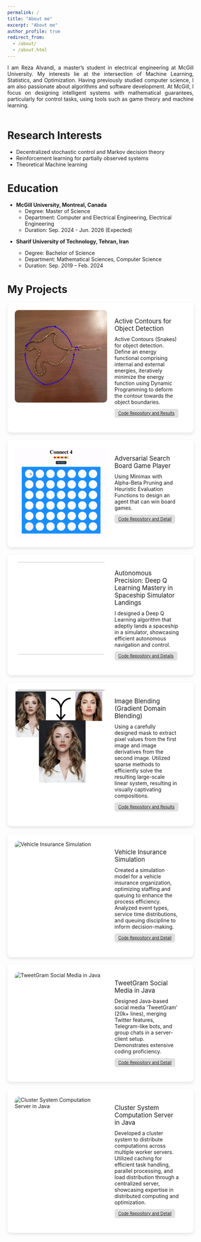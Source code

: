 ```yaml
---
permalink: /
title: "About me"
excerpt: "About me"
author_profile: true
redirect_from: 
  - /about/
  - /about.html
---
```


<div style="text-align: justify"> I am Reza Alvandi, a master’s student in electrical engineering at McGill University. My interests lie at the intersection of Machine Learning, Statistics, and Optimization. Having previously studied computer science, I am also passionate about algorithms and software development. At McGill, I focus on designing intelligent systems with mathematical guarantees, particularly for control tasks, using tools such as game theory and machine learning. </div>


<br/>

Research Interests
======

- Decentralized stochastic control and Markov decision theory
- Reinforcement learning for partially observed systems
- Theoretical Machine learning

Education
======
<ul>
<li>
<b>McGill University, Montreal, Canada</b>
<ul>
<li>Degree: Master of Science</li>
<li>Department: Computer and Electrical Engineering, Electrical Engineering</li>
<li>Duration: Sep. 2024 - Jun. 2026 (Expected)</li>
</ul>

</li>

<li>

<b>Sharif University of Technology, Tehran, Iran</b>
<ul>
<li>Degree: Bachelor of Science</li>
<li>Department: Mathematical Sciences, Computer Science</li>
<li>Duration: Sep. 2019 – Feb. 2024</li>
</ul>

</li>
</ul>  

# My Projects

<div class="card">
    <div class="logo">
        <img src="files/contour-ezgif.com-video-to-gif-converter.gif" alt="Active Contours for Object Detection">
    </div>
    <div class="content">
        <div class="title">Active Contours for Object Detection</div>
        <div class="description">
            Active Contours (Snakes) for object detection. Define an energy functional comprising internal and external
            energies, iteratively minimize the energy function using Dynamic Programming to deform the contour towards the
            object boundaries.
        </div>
        <div class="link"><a href="code_repository_link">Code Repository and Results</a></div>
    </div>
</div>

<div class="card">
    <div class="logo">
        <img src="files/connectfour.gif" alt="Adversarial Search Board Game Player">
    </div>
    <div class="content">
        <div class="title">Adversarial Search Board Game Player</div>
        <div class="description">
            Using Minimax with Alpha-Beta Pruning and Heuristic Evaluation Functions to design an agent that can win
            board games.
        </div>
        <div class="link"><a href="code_repository_link">Code Repository and Detail</a></div>
    </div>
</div>

<div class="card">
    <div class="logo">
        <img src="files/env_run.gif" alt="Autonomous Precision: Deep Q Learning Mastery in Spaceship Simulator Landings">
    </div>
    <div class="content">
        <div class="title">Autonomous Precision: Deep Q Learning Mastery in Spaceship Simulator Landings</div>
        <div class="description">
            I designed a Deep Q Learning algorithm that adeptly lands a spaceship in a simulator, showcasing efficient
            autonomous navigation and control.
        </div>
        <div class="link"><a href="code_repository_link">Code Repository and Details</a></div>
    </div>
</div>

<div class="card">
    <div class="logo">
        <img src="files/Screenshot from 2024-06-05 14-40-10.png" alt="Image Blending (Gradient Domain Blending)">
    </div>
    <div class="content">
        <div class="title">Image Blending (Gradient Domain Blending)</div>
        <div class="description">
            Using a carefully designed mask to extract pixel values from the first image and image derivatives from the second
            image. Utilized sparse methods to efficiently solve the resulting large-scale linear system, resulting in visually
            captivating compositions.
        </div>
        <div class="link"><a href="code_repository_link">Code Repository and Results</a></div>
    </div>
</div>

<div class="card">
    <div class="logo">
        <img src="path_to_image" alt="Vehicle Insurance Simulation">
    </div>
    <div class="content">
        <div class="title">Vehicle Insurance Simulation</div>
        <div class="description">
            Created a simulation model for a vehicle insurance organization, optimizing staffing and queuing to enhance the
            process efficiency. Analyzed event types, service time distributions, and queuing discipline to inform
            decision-making.
        </div>
        <div class="link"><a href="code_repository_link">Code Repository and Detail</a></div>
    </div>
</div>

<div class="card">
    <div class="logo">
        <img src="path_to_image" alt="TweetGram Social Media in Java">
    </div>
    <div class="content">
        <div class="title">TweetGram Social Media in Java</div>
        <div class="description">
            Designed Java-based social media ‘TweetGram’ (20k+ lines), merging Twitter features, Telegram-like bots, and
            group chats in a server-client setup. Demonstrates extensive coding proficiency.
        </div>
        <div class="link"><a href="code_repository_link">Code Repository and Detail</a></div>
    </div>
</div>

<div class="card">
    <div class="logo">
        <img src="path_to_image" alt="Cluster System Computation Server in Java">
    </div>
    <div class="content">
        <div class="title">Cluster System Computation Server in Java</div>
        <div class="description">
            Developed a cluster system to distribute computations across multiple worker servers. Utilized caching for efficient
            task handling, parallel processing, and load distribution through a centralized server, showcasing expertise in
            distributed computing and optimization.
        </div>
        <div class="link"><a href="code_repository_link">Code Repository and Detail</a></div>
    </div>
</div>

<style>
    .card {
        background-color: white;
        border-radius: 10px;
        box-shadow: 0 4px 8px rgba(0, 0, 0, 0.1);
        display: flex;
        margin-bottom: 20px;
        overflow: hidden;
        padding: 20px;
    }
    .logo {
        border-radius: 10px;
        width: 250px; /* You can adjust the width as needed */
        height: 250px; /* You can adjust the height as needed */
        overflow: hidden;
        display: flex;
        align-items: center;
        justify-content: center;
    }
    .logo img {
        width: 100%;
        height: 100%;
        object-fit: cover;
    }
    .content {
        padding: 20px;
        flex: 1;
    }
    .title {
        font-size: 1.2em;
        margin-bottom: 10px;
    }
    .description {
        margin-bottom: 10px;
    }
    .link {
        background-color: #e0e0e0;
        border-radius: 5px;
        color: #333;
        display: inline-block;
        padding: 5px 10px;
        font-size: 0.8em;
    }
</style>
